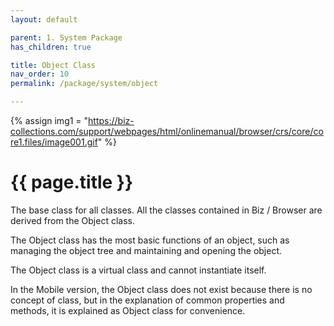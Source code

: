 ```yaml
---
layout: default

parent: 1. System Package
has_children: true

title: Object Class
nav_order: 10
permalink: /package/system/object

---
```

{% assign img1 = "https://biz-collections.com/support/webpages/html/onlinemanual/browser/crs/core/core1.files/image001.gif" %}


# {{ page.title }}

The base class for all classes. All the classes contained in Biz / Browser are derived from the Object class.

The Object class has the most basic functions of an object, such as managing the object tree and maintaining and opening the object.

The Object class is a virtual class and cannot instantiate itself.

In the Mobile version, the Object class does not exist because there is no concept of class, but in the explanation of common properties and methods, it is explained as Object class for convenience.